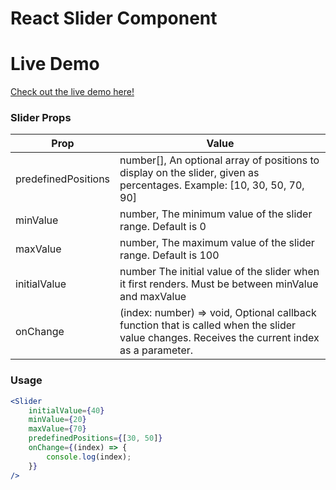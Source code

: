 # React Slider Component

# Live Demo

[Check out the live demo here!](https://avet-davtyan.github.io/react-slider/)

### Slider Props

| Prop                | Value                                                                                                                                        |
| ------------------- | -------------------------------------------------------------------------------------------------------------------------------------------- |
| predefinedPositions | number[], An optional array of positions to display on the slider, given as percentages. Example: [10, 30, 50, 70, 90]                       |
| minValue            | number, The minimum value of the slider range. Default is 0                                                                                  |
| maxValue            | number, The maximum value of the slider range. Default is 100                                                                                |
| initialValue        | number The initial value of the slider when it first renders. Must be between minValue and maxValue                                          |
| onChange            | (index: number) => void, Optional callback function that is called when the slider value changes. Receives the current index as a parameter. |

### Usage

```jsx
<Slider
    initialValue={40}
    minValue={20}
    maxValue={70}
    predefinedPositions={[30, 50]}
    onChange={(index) => {
        console.log(index);
    }}
/>
```
